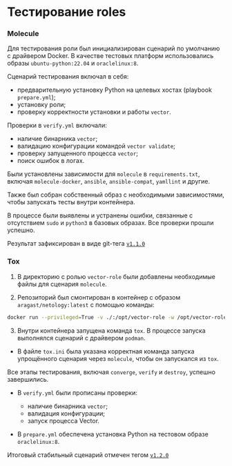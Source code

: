 # Тестирование roles
### Molecule

Для тестирования роли был инициализирован сценарий по умолчанию с драйвером Docker. В качестве тестовых платформ использовались образы `ubuntu-python:22.04` и `oraclelinux:8`.

Сценарий тестирования включал в себя:

* предварительную установку Python на целевых хостах (playbook `prepare.yml`);
* установку роли;
* проверку корректности установки и работы `vector`.

Проверки в `verify.yml` включали:

* наличие бинарника `vector`;
* валидацию конфигурации командой `vector validate`;
* проверку запущенного процесса `vector`;
* поиск ошибок в логах.

Были установлены зависимости для `molecule` в `requirements.txt`, включая `molecule-docker`, `ansible`, `ansible-compat`, `yamllint` и другие.

Также был собран собственный образ с необходимыми зависимостями, чтобы запускать тесты внутри контейнера.

В процессе были выявлены и устранены ошибки, связанные с отсутствием `sudo` и `python3` в базовых образах. Все проверки прошли успешно.

Результат зафиксирован в виде git-тега [`v1.1.0` ]()

### Tox

1. В директорию с ролью `vector-role` были добавлены необходимые файлы для сценария `molecule`.

2. Репозиторий был смонтирован в контейнер с образом `aragast/netology:latest` с помощью команды:

  ```bash
  docker run --privileged=True -v ./:/opt/vector-role -w /opt/vector-role -it aragast/netology:latest /bin/bash
  ```
3. Внутри контейнера запущена команда `tox`. В процессе запуска выполнялся сценарий с драйвером `podman`.


* В файле `tox.ini` была указана корректная команда запуска упрощённого сценария через `molecule`, чтобы он запускался из `tox`.

 Все этапы тестирования, включая `converge`, `verify` и `destroy`, успешно завершились.

* В `verify.yml` были прописаны проверки:

  * наличие бинарника `vector`;
  * валидация конфигурации;
  * запуск процесса Vector.

* В `prepare.yml` обеспечена установка Python на тестовом образе `oraclelinux:8`.

Итоговый стабильный сценарий отмечен тегом [`v1.2.0` ]()
